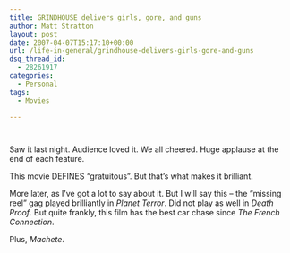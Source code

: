 ```yaml
---
title: GRINDHOUSE delivers girls, gore, and guns
author: Matt Stratton
layout: post
date: 2007-04-07T15:17:10+00:00
url: /life-in-general/grindhouse-delivers-girls-gore-and-guns
dsq_thread_id:
  - 28261917
categories:
  - Personal
tags:
  - Movies

---
```

<div>
  <img src="http://image.guardian.co.uk/sys-images/Arts/Arts_/Pictures/2007/04/05/grindhouse460.jpg" alt="" /></p> 
  
  <p>
    <img src="http://image.guardian.co.uk/sys-images/Film/Pix/pictures/2007/03/30/grindhouse460.jpg" alt="" />
  </p>
  
  <p>
    Saw it last night. Audience loved it. We all cheered. Huge applause at the end of each feature.
  </p>
  
  <p>
    This movie DEFINES &#8220;gratuitous&#8221;. But that&#8217;s what makes it brilliant.
  </p>
  
  <p>
    More later, as I&#8217;ve got a lot to say about it. But I will say this &#8211; the &#8220;missing reel&#8221; gag played brilliantly in <span style="font-style:italic;">Planet Terror</span>. Did not play as well in <span style="font-style:italic;">Death Proof</span>. But quite frankly, this film has the best car chase since <span style="font-style:italic;">The French Connection</span>.
  </p>
  
  <p>
    Plus, <span style="font-style:italic;">Machete</span>.</div>